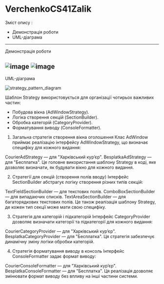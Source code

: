 ﻿# VerchenkoCS41Zalik
 Зміст опису : 
- Демонстрація роботи
- UML-діаграма

------
Демонстрація роботи

![image](https://github.com/user-attachments/assets/67344f6a-bd86-4413-a492-46ec0ad9d600)
![image](https://github.com/user-attachments/assets/0a40d5e7-4273-497c-8c89-1ad6ca2a9eb8)
------
UML-діаграма

![strategy_pattern_diagram](https://github.com/user-attachments/assets/c9e350cd-19a1-4016-8f3d-6a9b1a8e3a71)


Шаблон Strategy використовується для організації чотирьох важливих частин:

- Побудова вікна (AdWindowStrategy).
- Логіка створення секцій (SectionBuilder).
- Обробка категорій (CategoryProvider).
- Форматування виводу (ConsoleFormatter).

 1. Загальна стратегія створення вікна оголошення
Клас AdWindow приймає реалізацію інтерфейсу AdWindowStrategy, що визначає специфіку для кожного видання:

CourierAdStrategy — для "Харківський кур’єр".
BesplatkaAdStrategy — для "Бесплатка".
Це головне використання шаблону Strategy в коді, яке дозволяє визначати, як будувати вікно для кожного видання.

 2. Стратегії для секцій (створення полів вводу)
Інтерфейс SectionBuilder абстрагує логіку створення різних типів секцій:

TextFieldSectionBuilder — для текстових полів.
ComboBoxSectionBuilder — для випадаючих списків.
TextAreaSectionBuilder — для багаторядкових текстових полів.
Це також реалізація шаблону Strategy, де кожен тип секції може мати свою специфіку.

 3. Стратегія для категорій і підкатегорій
Інтерфейс CategoryProvider дозволяє визначати категорії та підкатегорії для кожного видання:

CourierCategoryProvider — для "Харківський кур’єр".
BesplatkaCategoryProvider — для "Бесплатка".
Ця стратегія забезпечує динамічну зміну логіки обробки категорій.

 4. Стратегія форматування виводу в консоль
Інтерфейс ConsoleFormatter задає формат виводу:

CourierConsoleFormatter — для "Харківський кур’єр".
BesplatkaConsoleFormatter — для "Бесплатка".
Ця реалізація дозволяє змінювати формат виводу без впливу на інші частини системи.

